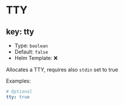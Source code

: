 # TTY

## key: tty

- Type: `boolean`
- Default: `false`
- Helm Template: ❌

Allocates a TTY, requires also `stdin` set to true

Examples:

```yaml
# Optional
tty: true
```
